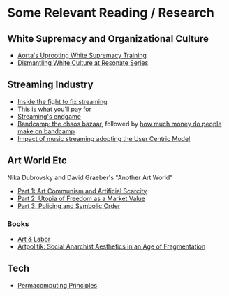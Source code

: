 # Some Relevant Reading / Research

## White Supremacy and Organizational Culture

* [Aorta's Uprooting White Supremacy Training](https://aorta.coop/uprooting-white-supremacy-training)
* [Dismantling White Culture at Resonate Series](https://community.resonate.coop/t/dismantling-white-culture-at-resonate/2897)

## Streaming Industry

* [Inside the fight to fix streaming](https://www.musicradar.com/news/inside-the-fight-fix-streaming)
* [This is what you'll pay for](https://open.substack.com/pub/jaimebrooks/p/this-is-what-youll-pay-for)
* [Streaming's endgame](https://www.daveedwards.co/writing/streamings-endgame/)
* [Bandcamp: the chaos bazaar](https://components.one/posts/bandcamp-the-chaos-bazaar#1), followed by [how much money do people make on bandcamp](https://components.one/documentation/bandcamp-income-distribution)
* [Impact of music streaming adopting the User Centric Model](https://cnm.fr/en/studies/impact-of-online-music-streaming-services-adopting-the-ucps/)

## Art World Etc

Nika Dubrovsky and David Graeber's "Another Art World"
* [Part 1: Art Communism and Artificial Scarcity](https://www.e-flux.com/journal/102/284624/another-art-world-part-1-art-communism-and-artificial-scarcity/)
* [Part 2: Utopia of Freedom as a Market Value](https://www.e-flux.com/journal/104/298663/another-art-world-part-2-utopia-of-freedom-as-a-market-value/)
* [Part 3: Policing and Symbolic Order](https://www.e-flux.com/journal/113/360192/another-art-world-part-3-policing-and-symbolic-order/)

### Books

* [Art & Labor](https://archive.org/details/artlaborruskinmo0000bori)
* [Artpolitik: Social Anarchist Aesthetics in an Age of Fragmentation](https://www.minorcompositions.info/?p=581)

## Tech

* [Permacomputing Principles](https://permacomputing.net/Principles/)
